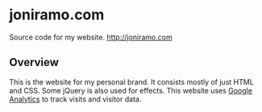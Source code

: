 # joniramo.com
Source code for my website. http://joniramo.com

Overview
-
This is the website for my personal brand. It consists mostly of just HTML and CSS. Some jQuery is also used for effects. This website uses [Google Analytics](https://www.google.com/analytics/) to track visits and visitor data.
